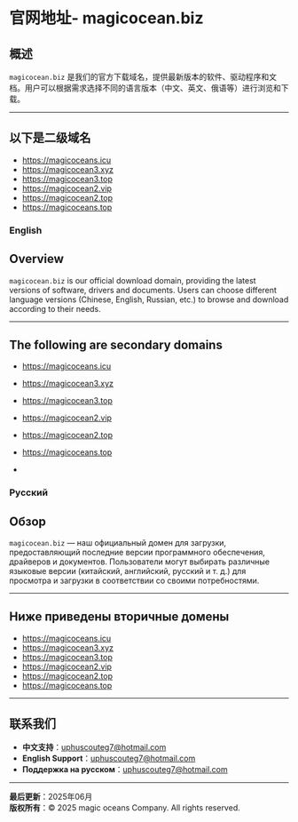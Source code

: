 # 官网地址- magicocean.biz
 
## 概述
`magicocean.biz` 是我们的官方下载域名，提供最新版本的软件、驱动程序和文档。用户可以根据需求选择不同的语言版本（中文、英文、俄语等）进行浏览和下载。
 
---
 
## 以下是二级域名

-  https://magicoceans.icu
-  https://magicocean3.xyz
-  https://magicocean3.top
-  https://magicocean2.vip
-  https://magicocean2.top
-  https://magicoceans.top
 
### English  
## Overview
`magicocean.biz` is our official download domain, providing the latest versions of software, drivers and documents. Users can choose different language versions (Chinese, English, Russian, etc.) to browse and download according to their needs.

---

## The following are secondary domains

- https://magicoceans.icu
- https://magicocean3.xyz
- https://magicocean3.top
- https://magicocean2.vip
- https://magicocean2.top
- https://magicoceans.top

- 
### Русский 
## Обзор
`magicocean.biz` — наш официальный домен для загрузки, предоставляющий последние версии программного обеспечения, драйверов и документов. Пользователи могут выбирать различные языковые версии (китайский, английский, русский и т. д.) для просмотра и загрузки в соответствии со своими потребностями.

---

## Ниже приведены вторичные домены

- https://magicoceans.icu
- https://magicocean3.xyz
- https://magicocean3.top
- https://magicocean2.vip
- https://magicocean2.top
- https://magicoceans.top
 
---
 
## 联系我们
- **中文支持**：uphuscouteg7@hotmail.com
- **English Support**：uphuscouteg7@hotmail.com 
- **Поддержка на русском**：uphuscouteg7@hotmail.com 
 
---
 
**最后更新**：2025年06月  
**版权所有**：© 2025 magic oceans Company. All rights reserved.
